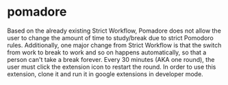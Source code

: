 # pomadore
Based on the already existing Strict Workflow, Pomadore does not allow the user to change the amount of time to study/break due to strict Pomodoro rules. Additionally, one major change from Strict Workflow is that the switch from work to break to work and so on happens automatically, so that a person can't take a break forever. Every 30 minutes (AKA one round), the user must click the extension icon to restart the round. In order to use this extension, clone it and run it in google extensions in developer mode.
